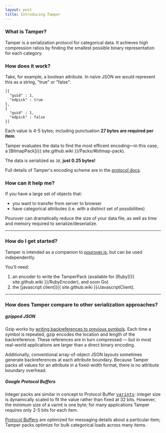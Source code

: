 ```yaml
---
layout: post
title: Introducing Tamper
---
```


### What is Tamper?

Tamper is a serialization protocol for categorical data.  It achieves high compression ratios by finding the smallest possible binary representation for each category.

### How does it work?

Take, for example, a boolean attribute.  In naïve JSON we would represent this as a string, "true" or "false":

```
[{
  "guid" : 1,
  "edpick" : true
},
{
  "guid" : 1,
  "edpick" : false
}]
```

Each value is 4-5 bytes; including punctuation **27 bytes are required per item**.

Tamper evaluates the data to find the most efficent encoding&mdash;in this case, a [BitmapPack]({{ site.github.wiki }}/Packs/#bitmap-pack).

The data is serialized as `10`, **just 0.25 bytes!**

Full details of Tamper's encoding scheme are in the [protocol docs](Packs).


### How can it help me?

If you have a large set of objects that:

  * you want to transfer from server to browser
  * have categorical attributes (i.e. with a distinct set of possibilities)

Pourover can dramatically reduce the size of your data file, as well as time and memory required to serialize/deserialize.

----

### How do I get started?

Tamper is intended as a companion to [pourover.js](http://newsdev.github.io/pourover/), but can be used independently.

You'll need:

  1. an encoder to write the TamperPack (available for [Ruby]({{ site.github.wiki }}/RubyEncoder), and soon Go)
  2. the [javascript client]({{ site.github.wiki }}/JavascriptClient).


---

### How does Tamper compare to other serialization approaches?

##### gzipped JSON

Gzip works by [writing backreferences to previous symbols](http://en.wikipedia.org/wiki/DEFLATE).  Each time a symbol is repeated, gzip encodes the location and length of the backreference.  These references are in turn compressed &mdash; but in most real-world applications are larger than a direct binary encoding.

Additionally, conventional array-of-object JSON layouts sometimes generate backreferences at each attribute boundary.  Because Tamper packs all values for an attribute in a fixed-width format, there is no attribute boundary overhead.

##### Google Protocol Buffers

Integer packs are similar in concept to Protocol Buffer  <tt>[varints](https://developers.google.com/protocol-buffers/docs/encoding#varints)</tt>: integer size is dynamically scaled to fit the value rather than fixed at 32 bits.  However, the minimum size of a varint is one byte; for many applications Tamper requires only 2-5 bits for each item.

[Protocol Buffers](https://developers.google.com/protocol-buffers/) are optimized for messaging details about a particular item; Tamper packs optimize for bulk categorical loads across many items.